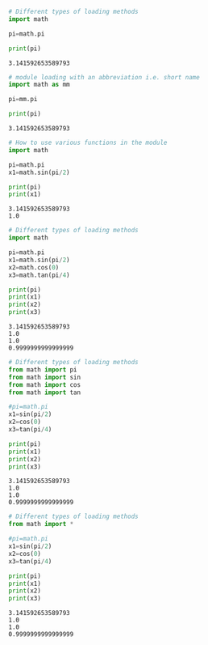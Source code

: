

```python
# Different types of loading methods 
import math 

pi=math.pi

print(pi)
```

    3.141592653589793



```python
# module loading with an abbreviation i.e. short name
import math as mm

pi=mm.pi

print(pi)
```

    3.141592653589793



```python
# How to use various functions in the module
import math 

pi=math.pi
x1=math.sin(pi/2)

print(pi)
print(x1)
```

    3.141592653589793
    1.0



```python
# Different types of loading methods 
import math 

pi=math.pi
x1=math.sin(pi/2)
x2=math.cos(0)
x3=math.tan(pi/4)

print(pi)
print(x1)
print(x2)
print(x3)
```

    3.141592653589793
    1.0
    1.0
    0.9999999999999999



```python
# Different types of loading methods 
from math import pi 
from math import sin 
from math import cos
from math import tan

#pi=math.pi
x1=sin(pi/2)
x2=cos(0)
x3=tan(pi/4)

print(pi)
print(x1)
print(x2)
print(x3)
```

    3.141592653589793
    1.0
    1.0
    0.9999999999999999



```python
# Different types of loading methods 
from math import *

#pi=math.pi
x1=sin(pi/2)
x2=cos(0)
x3=tan(pi/4)

print(pi)
print(x1)
print(x2)
print(x3)
```

    3.141592653589793
    1.0
    1.0
    0.9999999999999999



```python

```
